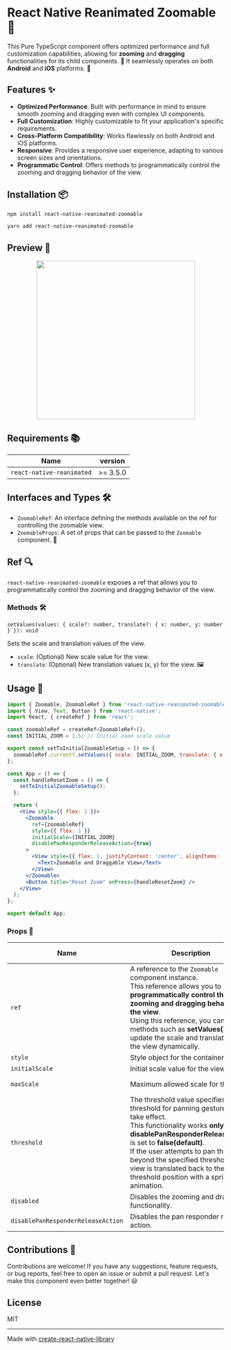 # React Native Reanimated Zoomable 🌟

This Pure TypeScript component offers optimized performance and full customization capabilities, allowing for **zooming** and **dragging** functionalities for its child components. 🚀 It seamlessly operates on both **Android** and **iOS** platforms. 📱

## Features ✨
* **Optimized Performance**: Built with performance in mind to ensure smooth zooming and dragging even with complex UI components.
* **Full Customization**: Highly customizable to fit your application's specific requirements.
* **Cross-Platform Compatibility**: Works flawlessly on both Android and iOS platforms.
* **Responsive**: Provides a responsive user experience, adapting to various screen sizes and orientations.
* **Programmatic Control**: Offers methods to programmatically control the zooming and dragging behavior of the view.

## Installation 📦

```sh
npm install react-native-reanimated-zoomable
```
```sh
yarn add react-native-reanimated-zoomable
```


## Preview 🦋

<p align="center">
<img src="https://github.com/githuboftigran/rn-range-slider/assets/64334381/67a30692-9445-457d-a904-6d3bb67c930b" width="369">
</p>


## Requirements 📚

| Name                 | version                   |    
|----------------------|:-------------------------------------------------:|
| `react-native-reanimated`                | >= 3.5.0       |

## Interfaces and Types 🛠️

- `ZoomableRef`: An interface defining the methods available on the ref for controlling the zoomable view.
- `ZoomableProps`: A set of props that can be passed to the `Zoomable` component. 📝


## Ref 🔍

`react-native-reanimated-zoomable` exposes a ref that allows you to programmatically control the zooming and dragging behavior of the view.

### Methods 🛠️
```
setValues(values: { scale?: number, translate?: { x: number, y: number } }): void
```
Sets the scale and translation values of the view.

- `scale`: (Optional) New scale value for the view.
- `translate`: (Optional) New translation values (x, y) for the view. 🖼️

## Usage 🚀

```jsx
import { Zoomable, ZoomableRef } from 'react-native-reanimated-zoomable';
import { View, Text, Button } from 'react-native';
import React, { createRef } from 'react';

const zoomableRef = createRef<ZoomableRef>();
const INITIAL_ZOOM = 1.5; // Initial zoom scale value

export const setToInitialZoomableSetup = () => {
  zoomableRef.current?.setValues({ scale: INITIAL_ZOOM, translate: { x: 0, y: 0 } });
};

const App = () => {
  const handleResetZoom = () => {
    setToInitialZoomableSetup();
  };

  return (
    <View style={{ flex: 1 }}>
      <Zoomable
        ref={zoomableRef}
        style={{ flex: 1 }}
        initialScale={INITIAL_ZOOM}
        disablePanResponderReleaseAction={true}
      >
        <View style={{ flex: 1, justifyContent: 'center', alignItems: 'center' }}>
          <Text>Zoomable and Draggable View</Text>
        </View>
      </Zoomable>
      <Button title="Reset Zoom" onPress={handleResetZoom} />
    </View>
  );
};

export default App;
```

### Props 🎨

| Name                 | Description                                                                                                                                                                                                                                                                                          | Type                                                   |                   Default Value                   |
|----------------------|------------------------------------------------------------------------------------------------------------------------------------------------------------------------------------------------------------------------------------------------------------------------------------------------------|--------------------------------------------------------|:-------------------------------------------------:|
| `ref`                | A reference to the `Zoomable` component instance. <br /> This reference allows you to **programmatically control the zooming and dragging behavior of the view**. <br />Using this reference, you can call methods such as **setValues()** to update the scale and translation of the view dynamically.                                                                                                                                                                                                                                                         | `React.Ref<ZoomableRef>`                                              |                  _{ }_                   |
| `style`                | Style object for the container view.                                                                                                                                                                                                                                                                              | ViewStyle                                                 |                  _{ }_                   |
| `initialScale`                | Initial scale value for the view.                                                                                                                                                                                                                                               | number                                                 |                  _**1**_                   |
| `maxScale`           | Maximum allowed scale for the view.                       | number                                                 |                        _**initialScale * 2**_                           |
| `threshold`               | The threshold value specifies the threshold for panning gestures to take effect.<br /> This functionality works **only** when **disablePanResponderReleaseAction** is set to **false(default)**.<br /> If the user attempts to pan the view beyond the specified threshold, the view is translated back to the threshold position with a spring animation.                                                                                                                                                                                                                                                                                  | number                                                 |                        _**560**_                         |
| `disabled`                | Disables the zooming and dragging functionality.                                                                                                                                                                                                                                                                | boolean                                                 |  _**false**_   |
| `disablePanResponderReleaseAction`               | Disables the pan responder release action.                                                                 | boolean                                                 | _**false**_ |


## Contributions 🤝
Contributions are welcome! If you have any suggestions, feature requests, or bug reports, feel free to open an issue or submit a pull request. Let's make this component even better together! 😃

## License

MIT

---

Made with [create-react-native-library](https://github.com/callstack/react-native-builder-bob)
